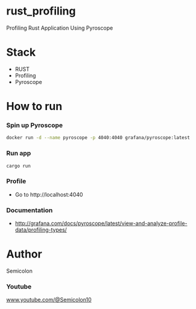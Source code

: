 # rust_profiling
Profiling Rust Application Using Pyroscope

# Stack
- RUST
- Profiling
- Pyroscope

# How to run

### Spin up Pyroscope
```bash
docker run -d --name pyroscope -p 4040:4040 grafana/pyroscope:latest
```

### Run app
```bash
cargo run
```

### Profile 
- Go to http://localhost:4040

### Documentation
- http://grafana.com/docs/pyroscope/latest/view-and-analyze-profile-data/profiling-types/

# Author
Semicolon

### Youtube

www.youtube.com/@Semicolon10

